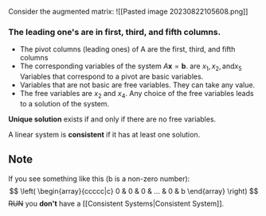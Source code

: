 Consider the augmented matrix:
![[Pasted image 20230822105608.png]]
### The leading one's are in first, third, and fifth columns.
- The pivot columns (leading ones) of A are the first, third, and fifth columns
- The corresponding variables of the system $A \mathbf{x}= \mathbf{b}$. are $x_1, x_2, \text{and} x_5$ Variables that correspond to a pivot are basic variables.
- Variables that are not basic are free variables. They can take any value.
- The free variables are $x_2$ and $x_4$. Any choice of the free variables leads to a solution of the system.

**Unique solution** exists if and only if there are no free variables.

A linear system is **consistent** if it has at least one solution.

## Note
If you see something like this (b is a non-zero number): 
$$
\left( \begin{array}{ccccc|c} 0 & 0 & 0 & ... & 0 & b \end{array} \right)
$$
~~RUN~~ you **don't** have a [[Consistent Systems|Consistent System]]. 